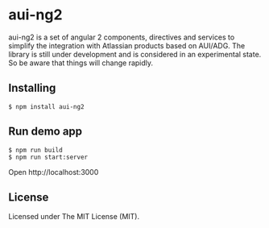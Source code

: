 # aui-ng2

aui-ng2 is a set of angular 2 components, directives and services to simplify the integration with Atlassian products based on AUI/ADG.
The library is still under development and is considered in an experimental state. So be aware that things will change rapidly.

## Installing

```
$ npm install aui-ng2
```

## Run demo app

```
$ npm run build
$ npm run start:server
```

Open http://localhost:3000

## License

Licensed under The MIT License (MIT).
